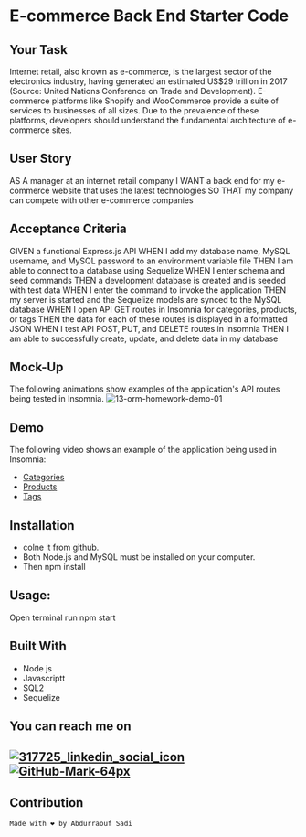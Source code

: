 # E-commerce Back End Starter Code

## Your Task
Internet retail, also known as e-commerce, is the largest sector of the electronics industry, having generated an estimated US$29 trillion in 2017 (Source: United Nations Conference on Trade and Development). E-commerce platforms like Shopify and WooCommerce provide a suite of services to businesses of all sizes. Due to the prevalence of these platforms, developers should understand the fundamental architecture of e-commerce sites.

## User Story
AS A manager at an internet retail company
I WANT a back end for my e-commerce website that uses the latest technologies
SO THAT my company can compete with other e-commerce companies

## Acceptance Criteria
GIVEN a functional Express.js API
WHEN I add my database name, MySQL username, and MySQL password to an environment variable file
THEN I am able to connect to a database using Sequelize
WHEN I enter schema and seed commands
THEN a development database is created and is seeded with test data
WHEN I enter the command to invoke the application
THEN my server is started and the Sequelize models are synced to the MySQL database
WHEN I open API GET routes in Insomnia for categories, products, or tags
THEN the data for each of these routes is displayed in a formatted JSON
WHEN I test API POST, PUT, and DELETE routes in Insomnia
THEN I am able to successfully create, update, and delete data in my database

## Mock-Up
The following animations show examples of the application's API routes being tested in Insomnia.
![13-orm-homework-demo-01](https://user-images.githubusercontent.com/89751266/149874503-b9bef8b2-3c7d-4da5-b36a-f6261625362a.gif)

## Demo
The following video shows an example of the application being used in Insomnia:
* [Categories](https://watch.screencastify.com/v/gI6tRgmJx45lmKWwg6aj)
* [Products](https://watch.screencastify.com/v/7Ni6dyG0VMkUPaUjcgNN)
* [Tags](https://watch.screencastify.com/v/bbyuTBxhE3X0SlhQN8eQ)

## Installation
 * colne it from github.
 * Both Node.js and MySQL must be installed on your computer.
 * Then npm install
 

## Usage:
Open terminal
run npm start

## Built With

* Node js
* Javascriptt
* SQL2
* Sequelize


## You can reach me on

[![317725_linkedin_social_icon](https://user-images.githubusercontent.com/89751266/140631331-e97c3a6d-52f7-4d12-b38f-33ca5a2fad7d.png)][1]
[![GitHub-Mark-64px](https://user-images.githubusercontent.com/89751266/140631675-21779441-b105-4714-a99d-1785de17d460.png)][2]
---
[1]: https://www.linkedin.com/in/abdurraouf-sadi/
[2]: https://github.com/asadi80


## Contribution
```bash
Made with ❤️ by Abdurraouf Sadi
```
